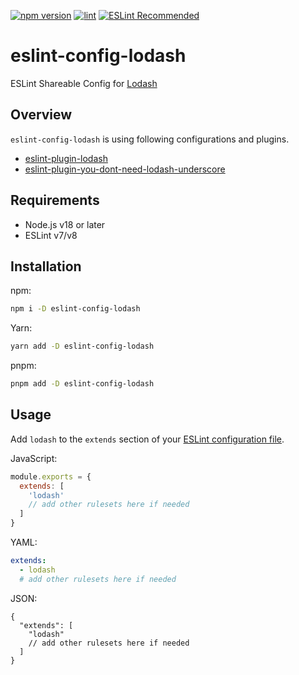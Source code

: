 [![npm version](https://badge.fury.io/js/eslint-config-lodash.svg)](https://badge.fury.io/js/eslint-config-lodash)
[![lint](https://github.com/lodash-community/eslint-config-lodash/actions/workflows/lint.yml/badge.svg)](https://github.com/lodash-community/eslint-config-lodash/actions/workflows/lint.yml)
[![ESLint Recommended](https://img.shields.io/badge/eslint-recommended-%234B32C3)](https://github.com/eslint-recommended)

# eslint-config-lodash

ESLint Shareable Config for [Lodash](https://lodash.com/)

## Overview

`eslint-config-lodash` is using following configurations and plugins.

- [eslint-plugin-lodash](https://www.npmjs.com/package/eslint-plugin-lodash)
- [eslint-plugin-you-dont-need-lodash-underscore](https://www.npmjs.com/package/eslint-plugin-you-dont-need-lodash-underscore)

## Requirements

- Node.js v18 or later
- ESLint v7/v8

## Installation

npm:

```sh
npm i -D eslint-config-lodash
```

Yarn:

```sh
yarn add -D eslint-config-lodash
```

pnpm:

```sh
pnpm add -D eslint-config-lodash
```

## Usage

Add `lodash` to the `extends` section of your [ESLint configuration file](https://eslint.org/docs/latest/use/configure/configuration-files-deprecated).

JavaScript:

```javascript
module.exports = {
  extends: [
    'lodash'
    // add other rulesets here if needed
  ]
}
```

YAML:

```yaml
extends:
  - lodash
  # add other rulesets here if needed
```

JSON:

```jsonc
{
  "extends": [
    "lodash"
    // add other rulesets here if needed
  ]
}
```

